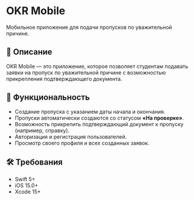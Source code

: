 # OKR Mobile

Мобильное приложение для подачи пропусков по уважительной причине.

## 📲 Описание

OKR Mobile — это приложение, которое позволяет студентам подавать заявки на пропуск по уважительной причине с возможностью прикрепления подтверждающего документа.

## 🚀 Функциональность

- Создание пропуска с указанием даты начала и окончания.
- Пропуски автоматически создаются со статусом **«На проверке»**.
- Возможность прикрепить подтверждающий документ к пропуску (например, справку).
- Авторизация и регистрация пользователей.
- Просмотр своего профиля и всех созданных заявок.

## 🛠️ Требования

- Swift 5+
- iOS 15.0+
- Xcode 15+
